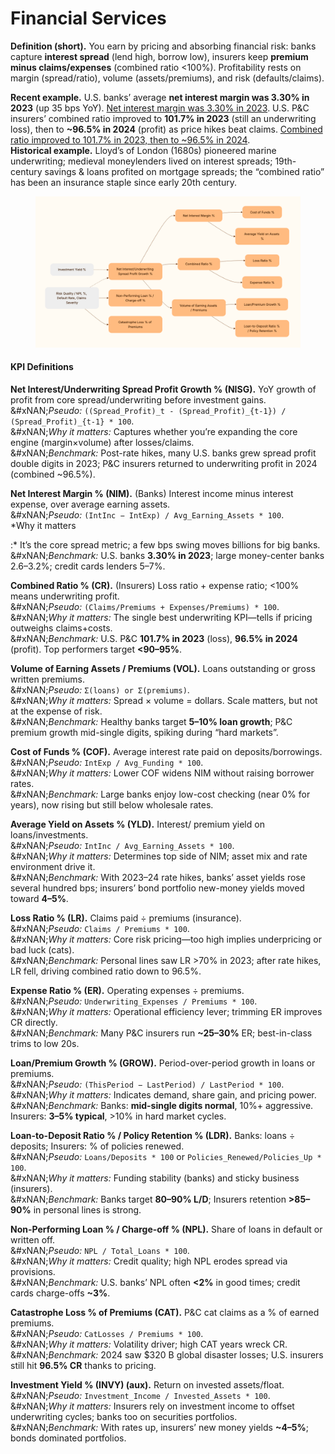 # Financial Services

**Definition (short).** You earn by pricing and absorbing financial risk: banks capture **interest spread** (lend high, borrow low), insurers keep **premium minus claims/expenses** (combined ratio <100%). Profitability rests on margin (spread/ratio), volume (assets/premiums), and risk (defaults/claims).

**Recent example.** U.S. banks’ average **net interest margin was 3.30% in 2023** (up 35 bps YoY). [Net interest margin was 3.30% in 2023](https://www.fdic.gov/analysis/quarterly-banking-profile/qbp/2023dec/qbp.pdf?utm_source=chatgpt.com). U.S. P\&C insurers’ combined ratio improved to **101.7% in 2023** (still an underwriting loss), then to **\~96.5% in 2024** (profit) as price hikes beat claims. [Combined ratio improved to 101.7% in 2023, then to \~96.5% in 2024](https://www.ft.com/content/74109807-82d8-4281-a842-7681af0366fa?utm_source=chatgpt.com).\
**Historical example.** Lloyd’s of London (1680s) pioneered marine underwriting; medieval moneylenders lived on interest spreads; 19th-century savings & loans profited on mortgage spreads; the “combined ratio” has been an insurance staple since early 20th century.

<figure><img src="../../.gitbook/assets/image (1) (1) (1).png" alt=""><figcaption></figcaption></figure>

#### KPI Definitions

**Net Interest/Underwriting Spread Profit Growth % (NISG).** YoY growth of profit from core spread/underwriting before investment gains.\
&#xNAN;_&#x50;seudo:_ `((Spread_Profit)_t - (Spread_Profit)_{t-1}) / (Spread_Profit)_{t-1} * 100`.\
&#xNAN;_&#x57;hy it matters:_ Captures whether you’re expanding the core engine (margin×volume) after losses/claims.\
&#xNAN;_&#x42;enchmark:_ Post-rate hikes, many U.S. banks grew spread profit double digits in 2023; P\&C insurers returned to underwriting profit in 2024 (combined \~96.5%).

**Net Interest Margin % (NIM).** (Banks) Interest income minus interest expense, over average earning assets.\
&#xNAN;_&#x50;seudo:_ `(IntInc − IntExp) / Avg_Earning_Assets * 100`.\
\*Why it matters

:\* It’s the core spread metric; a few bps swing moves billions for big banks.\
&#xNAN;_&#x42;enchmark:_ U.S. banks **3.30% in 2023**; large money-center banks 2.6–3.2%; credit cards lenders 5–7%.

**Combined Ratio % (CR).** (Insurers) Loss ratio + expense ratio; <100% means underwriting profit.\
&#xNAN;_&#x50;seudo:_ `(Claims/Premiums + Expenses/Premiums) * 100`.\
&#xNAN;_&#x57;hy it matters:_ The single best underwriting KPI—tells if pricing outweighs claims+costs.\
&#xNAN;_&#x42;enchmark:_ U.S. P\&C **101.7% in 2023** (loss), **96.5% in 2024** (profit). Top performers target **<90–95%**.

**Volume of Earning Assets / Premiums (VOL).** Loans outstanding or gross written premiums.\
&#xNAN;_&#x50;seudo:_ `Σ(loans) or Σ(premiums)`.\
&#xNAN;_&#x57;hy it matters:_ Spread × volume = dollars. Scale matters, but not at the expense of risk.\
&#xNAN;_&#x42;enchmark:_ Healthy banks target **5–10% loan growth**; P\&C premium growth mid-single digits, spiking during “hard markets”.

**Cost of Funds % (COF).** Average interest rate paid on deposits/borrowings.\
&#xNAN;_&#x50;seudo:_ `IntExp / Avg_Funding * 100`.\
&#xNAN;_&#x57;hy it matters:_ Lower COF widens NIM without raising borrower rates.\
&#xNAN;_&#x42;enchmark:_ Large banks enjoy low-cost checking (near 0% for years), now rising but still below wholesale rates.

**Average Yield on Assets % (YLD).** Interest/ premium yield on loans/investments.\
&#xNAN;_&#x50;seudo:_ `IntInc / Avg_Earning_Assets * 100`.\
&#xNAN;_&#x57;hy it matters:_ Determines top side of NIM; asset mix and rate environment drive it.\
&#xNAN;_&#x42;enchmark:_ With 2023–24 rate hikes, banks’ asset yields rose several hundred bps; insurers’ bond portfolio new-money yields moved toward **4–5%**.

**Loss Ratio % (LR).** Claims paid ÷ premiums (insurance).\
&#xNAN;_&#x50;seudo:_ `Claims / Premiums * 100`.\
&#xNAN;_&#x57;hy it matters:_ Core risk pricing—too high implies underpricing or bad luck (cats).\
&#xNAN;_&#x42;enchmark:_ Personal lines saw LR >70% in 2023; after rate hikes, LR fell, driving combined ratio down to 96.5%.

**Expense Ratio % (ER).** Operating expenses ÷ premiums.\
&#xNAN;_&#x50;seudo:_ `Underwriting_Expenses / Premiums * 100`.\
&#xNAN;_&#x57;hy it matters:_ Operational efficiency lever; trimming ER improves CR directly.\
&#xNAN;_&#x42;enchmark:_ Many P\&C insurers run **\~25–30%** ER; best-in-class trims to low 20s.

**Loan/Premium Growth % (GROW).** Period-over-period growth in loans or premiums.\
&#xNAN;_&#x50;seudo:_ `(ThisPeriod − LastPeriod) / LastPeriod * 100`.\
&#xNAN;_&#x57;hy it matters:_ Indicates demand, share gain, and pricing power.\
&#xNAN;_&#x42;enchmark:_ Banks: **mid-single digits normal**, 10%+ aggressive. Insurers: **3–5% typical**, >10% in hard market cycles.

**Loan-to-Deposit Ratio % / Policy Retention % (LDR).** Banks: loans ÷ deposits; Insurers: % of policies renewed.\
&#xNAN;_&#x50;seudo:_ `Loans/Deposits * 100` or `Policies_Renewed/Policies_Up * 100`.\
&#xNAN;_&#x57;hy it matters:_ Funding stability (banks) and sticky business (insurers).\
&#xNAN;_&#x42;enchmark:_ Banks target **80–90% L/D**; Insurers retention **>85–90%** in personal lines is strong.

**Non-Performing Loan % / Charge-off % (NPL).** Share of loans in default or written off.\
&#xNAN;_&#x50;seudo:_ `NPL / Total_Loans * 100`.\
&#xNAN;_&#x57;hy it matters:_ Credit quality; high NPL erodes spread via provisions.\
&#xNAN;_&#x42;enchmark:_ U.S. banks’ NPL often **<2%** in good times; credit cards charge-offs **\~3%**.

**Catastrophe Loss % of Premiums (CAT).** P\&C cat claims as a % of earned premiums.\
&#xNAN;_&#x50;seudo:_ `CatLosses / Premiums * 100`.\
&#xNAN;_&#x57;hy it matters:_ Volatility driver; high CAT years wreck CR.\
&#xNAN;_&#x42;enchmark:_ 2024 saw $320 B global disaster losses; U.S. insurers still hit **96.5% CR** thanks to pricing.

**Investment Yield % (INVY) (aux).** Return on invested assets/float.\
&#xNAN;_&#x50;seudo:_ `Investment_Income / Invested_Assets * 100`.\
&#xNAN;_&#x57;hy it matters:_ Insurers rely on investment income to offset underwriting cycles; banks too on securities portfolios.\
&#xNAN;_&#x42;enchmark:_ With rates up, insurers’ new money yields **\~4–5%**; bonds dominated portfolios.
